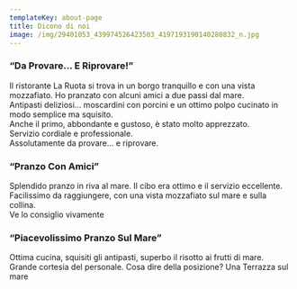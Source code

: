 ```yaml
---
templateKey: about-page
title: Dicono di noi
image: /img/29401053_439974526423503_4197193190140280832_n.jpg
---
```

### “Da Provare... E Riprovare!”

Il ristorante La Ruota si trova in un borgo tranquillo e con una vista mozzafiato. Ho pranzato con alcuni amici a due passi dal mare.\
Antipasti deliziosi... moscardini con porcini e un ottimo polpo cucinato in modo semplice ma squisito.\
Anche il primo, abbondante e gustoso, è stato molto apprezzato.\
Servizio cordiale e professionale.\
Assolutamente da provare... e riprovare.



### “Pranzo Con Amici”

Splendido pranzo in riva al mare. Il cibo era ottimo e il servizio eccellente.\
Facilissimo da raggiungere, con una vista mozzafiato sul mare e sulla collina.\
Ve lo consiglio vivamente



### “Piacevolissimo Pranzo Sul Mare”

Ottima cucina, squisiti gli antipasti, superbo il risotto ai frutti di mare. Grande cortesia del personale. Cosa dire della posizione? Una Terrazza sul mare
